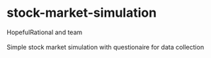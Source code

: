 # stock-market-simulation
HopefulRational and team <br /> <br />
Simple stock market simulation with questionaire for data collection
